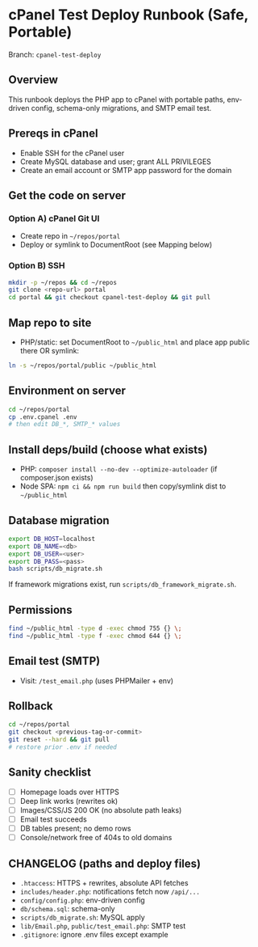 # cPanel Test Deploy Runbook (Safe, Portable)

Branch: `cpanel-test-deploy`

## Overview
This runbook deploys the PHP app to cPanel with portable paths, env-driven config, schema-only migrations, and SMTP email test.

## Prereqs in cPanel
- Enable SSH for the cPanel user
- Create MySQL database and user; grant ALL PRIVILEGES
- Create an email account or SMTP app password for the domain

## Get the code on server
### Option A) cPanel Git UI
- Create repo in `~/repos/portal`
- Deploy or symlink to DocumentRoot (see Mapping below)

### Option B) SSH
```bash
mkdir -p ~/repos && cd ~/repos
git clone <repo-url> portal
cd portal && git checkout cpanel-test-deploy && git pull
```

## Map repo to site
- PHP/static: set DocumentRoot to `~/public_html` and place app public there OR symlink:
```bash
ln -s ~/repos/portal/public ~/public_html
```

## Environment on server
```bash
cd ~/repos/portal
cp .env.cpanel .env
# then edit DB_*, SMTP_* values
```

## Install deps/build (choose what exists)
- PHP: `composer install --no-dev --optimize-autoloader` (if composer.json exists)
- Node SPA: `npm ci && npm run build` then copy/symlink dist to `~/public_html`

## Database migration
```bash
export DB_HOST=localhost
export DB_NAME=<db>
export DB_USER=<user>
export DB_PASS=<pass>
bash scripts/db_migrate.sh
```
If framework migrations exist, run `scripts/db_framework_migrate.sh`.

## Permissions
```bash
find ~/public_html -type d -exec chmod 755 {} \;
find ~/public_html -type f -exec chmod 644 {} \;
```

## Email test (SMTP)
- Visit: `/test_email.php` (uses PHPMailer + env)

## Rollback
```bash
cd ~/repos/portal
git checkout <previous-tag-or-commit>
git reset --hard && git pull
# restore prior .env if needed
```

## Sanity checklist
- [ ] Homepage loads over HTTPS
- [ ] Deep link works (rewrites ok)
- [ ] Images/CSS/JS 200 OK (no absolute path leaks)
- [ ] Email test succeeds
- [ ] DB tables present; no demo rows
- [ ] Console/network free of 404s to old domains

## CHANGELOG (paths and deploy files)
- `.htaccess`: HTTPS + rewrites, absolute API fetches
- `includes/header.php`: notifications fetch now `/api/...`
- `config/config.php`: env-driven config
- `db/schema.sql`: schema-only
- `scripts/db_migrate.sh`: MySQL apply
- `lib/Email.php`, `public/test_email.php`: SMTP test
- `.gitignore`: ignore .env files except example